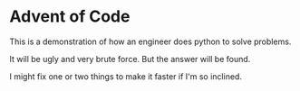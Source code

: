 # Advent of Code

This is a demonstration of how an engineer does python to solve problems.

It will be ugly and very brute force. But the answer will be found.

I might fix one or two things to make it faster if I'm so inclined.